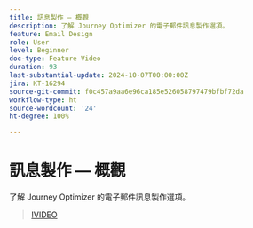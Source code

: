 ```yaml
---
title: 訊息製作 — 概觀
description: 了解 Journey Optimizer 的電子郵件訊息製作選項。
feature: Email Design
role: User
level: Beginner
doc-type: Feature Video
duration: 93
last-substantial-update: 2024-10-07T00:00:00Z
jira: KT-16294
source-git-commit: f0c457a9aa6e96ca185e526058797479bfbf72da
workflow-type: ht
source-wordcount: '24'
ht-degree: 100%

---
```



# 訊息製作 — 概觀

了解 Journey Optimizer 的電子郵件訊息製作選項。

>[!VIDEO](https://video.tv.adobe.com/v/3432685/?learn=on)
